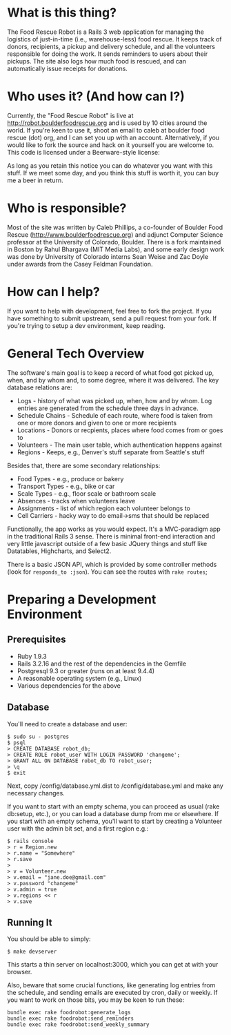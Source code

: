 # What is this thing?

The Food Rescue Robot is a Rails 3 web application for managing the logistics
of just-in-time (i.e., warehouse-less) food rescue. It keeps track of donors,
recipients, a pickup and delivery schedule, and all the volunteers responsible
for doing the work. It sends reminders to users about their pickups. The site 
also logs how much food is rescued, and can automatically issue receipts for donations.

# Who uses it? (And how can I?)

Currently, the "Food Rescue Robot" is live at http://robot.boulderfoodrescue.org
and is used by 10 cities around the world. If you're keen to use it, shoot an email to caleb at boulder food rescue (dot) org, and I can set you up with an account. Alternatively, if you would like to fork the source and hack on it yourself you are welcome to. This code is licensed under a Beerware-style license:

  As long as you retain this notice you can do whatever you want with this stuff.
  If we meet some day, and you think this stuff is worth it, you can buy me a
  beer in return.

# Who is responsible?

Most of the site was written by Caleb Phillips, a co-founder of Boulder Food Rescue (http://www.boulderfoodrescue.org) and
adjunct Computer Science professor at the University of Colorado, Boulder. There is a fork maintained in Boston by
Rahul Bhargava (MIT Media Labs), and some early design work was done by University of Colorado interns Sean Weise
and Zac Doyle under awards from the Casey Feldman Foundation.

# How can I help?

If you want to help with development, feel free to fork the project. If you have something 
to submit upstream, send a pull request from your fork. If you're trying to setup a dev environment, keep reading.

# General Tech Overview

The software's main goal is to keep a record of what food got picked up, when, and by
whom and, to some degree, where it was delivered. The key database relations are:

  * Logs - history of what was picked up, when, how and by whom. Log entries are generated from the schedule three days in advance.
  * Schedule Chains - Schedule of each route, where food is taken from one or more donors and given to one or more recipients
  * Locations - Donors or recpients, places where food comes from or goes to
  * Volunteers - The main user table, which authentication happens against
  * Regions - Keeps, e.g., Denver's stuff separate from Seattle's stuff

Besides that, there are some secondary relationships:

  * Food Types - e.g., produce or bakery
  * Transport Types - e.g., bike or car
  * Scale Types - e.g., floor scale or bathroom scale
  * Absences - tracks when volunteers leave
  * Assignments - list of which region each volunteer belongs to
  * Cell Carriers - hacky way to do email->sms that should be replaced

Functionally, the app works as you would expect. It's a MVC-paradigm app in the traditional Rails 3 sense. There is
minimal front-end interaction and very little javascript outside of a few basic JQuery things and stuff like
Datatables, Highcharts, and Select2.

There is a basic JSON API, which is provided by some controller methods (look for ```responds_to :json```). You
can see the routes with ```rake routes```;

# Preparing a Development Environment

## Prerequisites

 * Ruby 1.9.3
 * Rails 3.2.16 and the rest of the dependencies in the Gemfile
 * Postgresql 9.3 or greater (runs on at least 9.4.4)
 * A reasonable operating system (e.g., Linux)
 * Various dependencies for the above

## Database

You'll need to create a database and user:

```
$ sudo su - postgres
$ psql
> CREATE DATABASE robot_db;
> CREATE ROLE robot_user WITH LOGIN PASSWORD 'changeme';
> GRANT ALL ON DATABASE robot_db TO robot_user;
> \q
$ exit
```

Next, copy /config/database.yml.dist to /config/database.yml and make any necessary changes.

If you want to start with an empty schema, you can proceed as usual (rake db:setup, etc.), or you can
load a database dump from me or elsewhere. If you start with an empty schema, you'll want to start
by creating a Volunteer user with the admin bit set, and a first region e.g.:

```
$ rails console
> r = Region.new
> r.name = "Somewhere"
> r.save
>
> v = Volunteer.new
> v.email = "jane.doe@gmail.com"
> v.password "changeme"
> v.admin = true
> v.regions << r
> v.save
```

## Running It

You should be able to simply:

```
$ make devserver
```

This starts a thin server on localhost:3000, which you can get at with your browser.

Also, beware that some crucial functions, like generating log entries from the schedule, and sending emails
are executed by cron, daily or weekly. If you want to work on those bits, you may be keen to run these:

```
bundle exec rake foodrobot:generate_logs
bundle exec rake foodrobot:send_reminders
bundle exec rake foodrobot:send_weekly_summary
```
